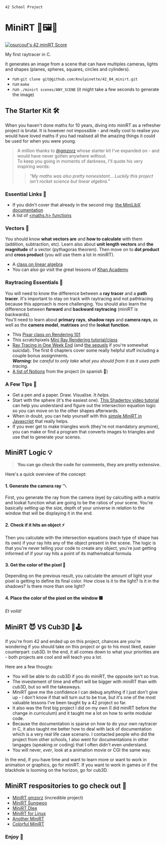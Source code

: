 `42 School Project`

# MiniRT 🎥🖼️🌌

<a href="https://github.com/JaeSeoKim/badge42"><img src="https://badge42.vercel.app/api/v2/cl79akydw00490gi8w73o3in5/project/2144196" alt="osurcouf's 42 miniRT Score" /></a>

My first raytracer in C.

It generates an image from a scene that can have multiples cameras, lights and shapes (planes, spheres, squares, circles and cylinders).  

* run `git clone git@github.com:Knulpinette/42_04_minirt.git`
* run `make`
* run `./minirt scenes/ANY_SCENE` (it might take a few seconds to generate the image)

## The Starter Kit 🛠️

When you haven't done maths for 10 years, diving into miniRT as a refresher project is brutal. It is however not impossible - and really cool to realise you would have loved maths if you had realised all the amazing things it could be used for when you were young.

> A million thanks to [@gmzorz](https://github.com/gmzorz) whose starter kit I've expanded on - and would have never gotten anywhere without. <br>
> To keep you going in moments of darkness, I'll quote his very inspiring words: <br>
>> <i>"My maths was also pretty nonexistant... Luckily this project isn’t rocket science but linear algebra."</i>

### Essential Links 🔗
* If you didn't cover that already in the second ring: [the MiniLibX documentation](https://harm-smits.github.io/42docs/libs/minilibx)
* A list of [<maths.h> functions](https://yeosong1.github.io/math-h-%ED%95%A8%EC%88%98)

### Vectors 📐

You should know **what vectors are** and **how to calculate** with them (addition, subtraction, etc). Learn also about **unit length vectors** and **the magnitude** of a vector (pythagoras theorem). Then move on to **dot product** and **cross product** (you will use them a lot in miniRT).

* A [class on linear algebra](https://www.youtube.com/playlist?list=PLZHQObOWTQDPD3MizzM2xVFitgF8hE_ab)
* You can also go visit the great lessons of [Khan Academy](https://fr.khanacademy.org/math/algebra-home/alg-vectors)

### Raytracing Essentials 💠

You will need to know the difference between a **ray tracer** and a **path tracer**. It's important to stay on track with raytracing and not pathtracing because this approach is more challenging. You should also learn the difference between **forward** and **backward raytracing** (miniRT is backwards). <br>
You'll need to learn about **primary rays**, **shadow rays** and **camera rays**, as well as the **camera model**, **matrixes** and the **lookat function**.

* This [Pixar class on Rendering 101](https://www.khanacademy.org/computing/pixar/rendering)
* This scratchpixels [Mini Ray Rendering tutorial/class](https://www.scratchapixel.com/lessons/3d-basic-rendering/minimal-ray-tracer-rendering-simple-shapes/parametric-and-implicit-surfaces)
* [Ray Tracing in One Week End](https://www.scratchapixel.com/lessons/3d-basic-rendering/minimal-ray-tracer-rendering-simple-shapes) (and [the sequels](https://raytracing.github.io/) if you're somewhat suicidal). The first 6 chapters cover some really helpful stuff including a couple bonus assignments. <br>
<i>**Warning**: be careful to only take what you should from it as it uses path tracing</i>. 
* [A list of Notions](https://wary-neem-854.notion.site/MiniRT-71995aae3aac48d58aaf75be4c3e9193) from the project (in spanish 💃)

### A Few Tips 📌

* Get a pen and a paper. Draw. Visualise. It <i>helps</i>.
* Start with the sphere (it's the easiest one). [This Shadertoy video tutorial](https://www.youtube.com/watch?v=HFPlKQGChpE) can help you understand and figure out the intersection equation logic so you can move on to the other shapes afterwards.
* When in doubt, you can help yourself with this [simple MiniRT in Javascript](https://github.com/antirez/jsrt/blob/master/rt.html) that really helps.
* If you ever get to make triangles work (they're not mandatory anymore), you can make or find a program that converts images to triangles and use that to generate your scenes. 

## MiniRT Logic 💡

> **You can go check the code for comments, they are pretty extensive.** <br>

Here's a quick overview of the concept:

#### 1. Generate the camera ray 〽️

First, you generate the ray from the camera (eye) by calculting with a matrix and lookat function what are going to be the ratios of your scene. You're basically setting  up the size, depth of your universe in relation to the window that will be displaying it in the end.

#### 2. Check if it hits an object ⚡

Then you calculate with the intersection equations (each type of shape has its own) if your ray hits any of the object present in the scene. The logic is that you're never telling your code to create any object, you're just getting informed of if your ray hits a point of its mathematical formula.

#### 3. Get the color of the pixel 🔆

Depending on the previous result, you calculate the amount of light your pixel is getting to define its final color. How close is it to the light? Is it in the shadows? Is there more than one light? 

#### 4. Place the color of the pixel on the window 🟨

<i>Et voilà!</i>

## MiniRT 😈 VS Cub3D 👾🕹️

If you're from 42 and ended up on this project, chances are you're wondering if you should take on this project or go to his most liked, easier counterpart: cub3D. In the end, it all comes down to what your priorities are - both projects are cool and will teach you a lot.

Here are a few thougts:
- You will be able to do cub3D if you do miniRT, the opposite isn't so true. 
- The investement of time and effort will be bigger with miniRT than with cub3D, but so will the takeaways.
- MiniRT gave me the confidence I can debug anything if I just don't give up - I don't know if that will turn out to be true, but it's one of the most valuable lessons I've been taught by a 42 project so far. 
- It also was the first big project I did on my own (I did miniRT before the change in curriculum) and it taught me a lot on how to write modular code.
- Because the documentation is sparse on how to do your own raytracer in C, it also taught me better how to deal with lack of documentation which is a very real life case scenario. I contacted people who did the project from other schools, I also went for documentations in other langages (speaking or coding) that I often didn't even understand. 
- You will never, <i>ever</i>, look at a animation movie or CGI the same way. 

In the end, if you have time and want to learn more or want to work in animation or graphics, go for miniRT. If you want to work in games or if the blackhole is looming on the horizon, go for cub3D. 

## MiniRT respositories to go check out 🚀

* [MiniRT gmzorz](https://github.com/gmzorz/MiniRT) (incredible project)
* [MiniRT Sungwoo](https://github.com/cos18/miniRT) 
* [MiniRT Dlee](https://github.com/eastriverlee/raytracing) 
* [MiniRT for Linux](https://github.com/j53rran0/miniRT-for-Linux) 
* [Another MiniRT](https://github.com/nesvoboda/minirt) 
* [Colorful MiniRT](https://github.com/solaldunckel/miniRT) 

### Enjoy 🦕
